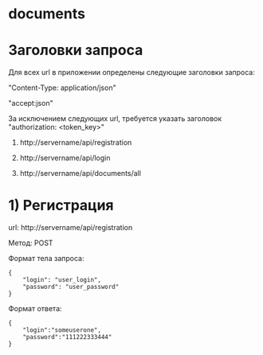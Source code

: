 # documents
# Заголовки запроса

Для всех url в приложении определены следующие заголовки запроса:

"Content-Type: application/json"

"accept:json"

За исключением следующих url, требуется указать заголовок "authorization: <token_key>"

1) http://servername/api/registration

2) http://servername/api/login

3) http://servername/api/documents/all

# 1) Регистрация
url: http://servername/api/registration

Метод: POST

Формат тела запроса:
```
{
	"login": "user_login",
	"password": "user_password"
}
```
Формат ответа:

```
{
	"login":"someuserone",
	"password":"111222333444"
}
```




